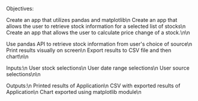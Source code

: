 Objectives:

Create an app that utilizes pandas and matplotlib\n
Create an app that allows the user to retrieve stock information for a selected list of stocks\n
Create an app that allows the user to calculate price change of a stock.\n\n

Use pandas API to retrieve stock information from user's choice of source\n
Print results visually on screen\n
Export results to CSV file and then chart\n\n

Inputs:\n
User stock selections\n
User date range selections\n
User source selections\n\n

Outputs:\n
Printed results of Application\n
CSV with exported results of Application\n
Chart exported using matplotlib module\n
